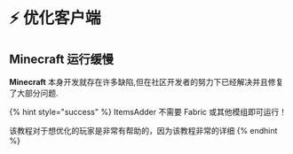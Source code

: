 # ⚡ 优化客户端

## Minecraft 运行缓慢

**Minecraft** 本身开发就存在许多缺陷,但在社区开发者的努力下已经解决并且修复了大部分问题.

{% hint style="success" %}
ItemsAdder 不需要 Fabric 或其他模组即可运行！

该教程对于想优化的玩家是非常有帮助的，因为该教程非常的详细
{% endhint %}
